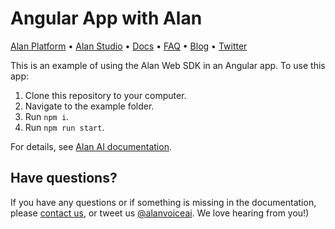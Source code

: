 # Angular App with Alan

[Alan Platform](https://alan.app/) • [Alan Studio](https://studio.alan.app/register) • [Docs](https://alan.app/docs) • [FAQ](https://alan.app/docs/usage/additional/faq) •
[Blog](https://alan.app/blog/) • [Twitter](https://twitter.com/alanvoiceai)

This is an example of using the Alan Web SDK in an Angular app. To use this app:

1. Clone this repository to your computer. 
2. Navigate to the example folder.
3. Run `npm i`.
4. Run `npm run start`.
 
For details, see [Alan AI documentation](https://alan.app/docs/client-api/web/angular).

## Have questions?

If you have any questions or if something is missing in the documentation, please [contact us](mailto:support@alan.app), or tweet us [@alanvoiceai](https://twitter.com/alanvoiceai). We love hearing from you!)
